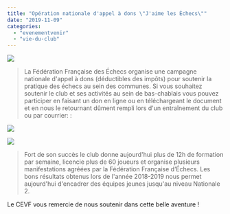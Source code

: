 ```yaml
---
title: "Opération nationale d'appel à dons \"J'aime les Échecs\""
date: "2019-11-09"
categories: 
  - "evenementvenir"
  - "vie-du-club"
---
```


![](https://echecs-veigy.fr/wp-content/uploads/2019/11/loveChessHeader-1024x595.jpg)

> La Fédération Française des Échecs organise une campagne nationale d'appel à dons (déductibles des impôts) pour soutenir la pratique des échecs au sein des communes. Si vous souhaitez soutenir le club et ses activités au sein de bas-chablais vous pouvez participer en faisant un don en ligne ou en téléchargeant le document et en nous le retournant dûment rempli lors d'un entraînement du club ou par courrier: :

[![](https://echecs-veigy.fr/wp-content/uploads/2019/11/faites_un_don2.png)](https://www.billetweb.fr/dons-cevf-2019-2020)

[![](https://echecs-veigy.fr/wp-content/uploads/2019/11/faites_un_don1.png)](https://echecs-veigy.fr/wp-content/uploads/2019/11/01_JAIME_LES_ECHECS_-_flyer_recto_verso.pdf)

> Fort de son succès le club donne aujourd'hui plus de 12h de formation par semaine, licencie plus de 60 joueurs et organise plusieurs manifestations agréées par la Fédération Française d’Échecs. Les bons résultats obtenus lors de l'année 2018-2019 nous permet aujourd'hui d'encadrer des équipes jeunes jusqu'au niveau Nationale 2.

  

Le CEVF vous remercie de nous soutenir dans cette belle aventure !
